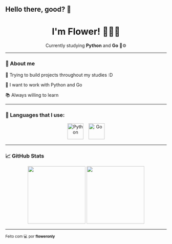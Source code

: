 ## Hello there, good? 👋
<h1 align="center">I'm Flower! 🌼🇧🇷</h1>

<p align="center">
  Currently studying <strong>Python</strong> and <strong>Go</strong> 🐍⚙️<br>
</p>

---

### 🚀 About me

🧠 Trying to build projects throughout my studies :D

🔧 I want to work with Python and Go

📚 Always willing to learn

---

### 🧠 Languages that I use:

<p align="center">
  <img src="https://cdn.jsdelivr.net/gh/devicons/devicon/icons/python/python-original.svg" alt="Python" width="50" height="50"/>
  &nbsp;&nbsp;
  <img src="https://cdn.jsdelivr.net/gh/devicons/devicon/icons/go/go-original.svg" alt="Go" width="50" height="50"/>
</p>

---

### 📈 GitHub Stats

<p align="center">
  <img height="180em" src="https://github-readme-stats.vercel.app/api?username=floweronly&show_icons=true&theme=radical&count_private=true"/>
  <img height="180em" src="https://github-readme-stats.vercel.app/api/top-langs/?username=floweronly&layout=compact&theme=radical"/>
</p>

---

<sub>Feito com 💻 por <strong>floweronly</strong></sub>
